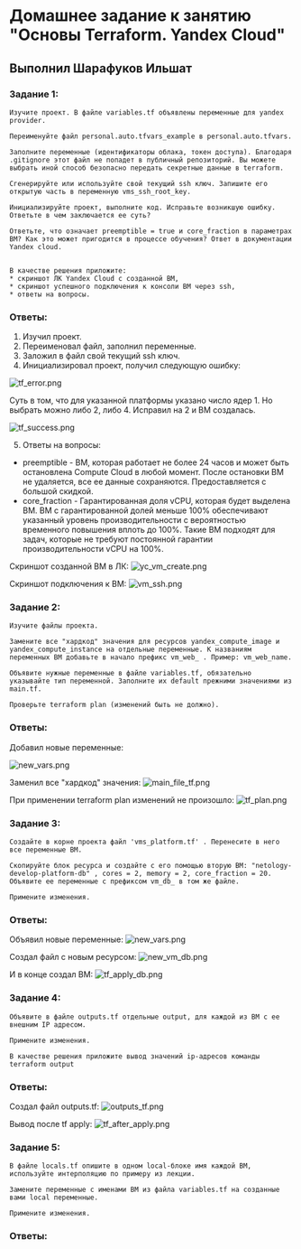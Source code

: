 # Домашнее задание к занятию "Основы Terraform. Yandex Cloud"

## Выполнил Шарафуков Ильшат

### Задание 1:

```
Изучите проект. В файле variables.tf объявлены переменные для yandex provider.

Переименуйте файл personal.auto.tfvars_example в personal.auto.tfvars. 

Заполните переменные (идентификаторы облака, токен доступа). Благодаря .gitignore этот файл не попадет в публичный репозиторий. Вы можете выбрать иной способ безопасно передать секретные данные в terraform.

Сгенерируйте или используйте свой текущий ssh ключ. Запишите его открытую часть в переменную vms_ssh_root_key.

Инициализируйте проект, выполните код. Исправьте возникшую ошибку. Ответьте в чем заключается ее суть?

Ответьте, что означает preemptible = true и core_fraction в параметрах ВМ? Как это может пригодится в процессе обучения? Ответ в документации Yandex cloud.


В качестве решения приложите:
* скриншот ЛК Yandex Cloud с созданной ВМ,
* скриншот успешного подключения к консоли ВМ через ssh,
* ответы на вопросы.
```

### Ответы:

1. Изучил проект.
2. Переименовал файл, заполнил переменные.
3. Заложил в файл свой текущий ssh ключ.
4. Инициализировал проект, получил следующую ошибку:

![tf_error.png](img/1_1.png)

Суть в том, что для указанной платформы указано число ядер 1. Но выбрать можно либо 2, либо 4. Исправил на 2 и ВМ создалась.

![tf_success.png](img/1_3.png)

5. Ответы на вопросы:
* preemptible - ВМ, которая работает не более 24 часов и может быть остановлена Compute Cloud в любой момент. После остановки ВМ не удаляется, все ее данные сохраняются. Предоставляется с большой скидкой.
* core_fraction - Гарантированная доля vCPU, которая будет выделена ВМ. ВМ с гарантированной долей меньше 100% обеспечивают указанный уровень производительности с вероятностью временного повышения вплоть до 100%. Такие ВМ подходят для задач, которые не требуют постоянной гарантии производительности vCPU на 100%.

Скриншот созданной ВМ в ЛК:
![yc_vm_create.png](img/1_4.png)

Скриншот подключения к ВМ:
![vm_ssh.png](img/1_5.png)

### Задание 2:
```
Изучите файлы проекта.

Замените все "хардкод" значения для ресурсов yandex_compute_image и yandex_compute_instance на отдельные переменные. К названиям переменных ВМ добавьте в начало префикс vm_web_ . Пример: vm_web_name.

Объявите нужные переменные в файле variables.tf, обязательно указывайте тип переменной. Заполните их default прежними значениями из main.tf.

Проверьте terraform plan (изменений быть не должно).
```

### Ответы:

Добавил новые переменные:

![new_vars.png](img/2_1.png)

Заменил все "хардкод" значения:
![main_file_tf.png](img/2_2.png)

При применении terraform plan изменений не произошло:
![tf_plan.png](img/2_3.png)


### Задание 3:
```
Создайте в корне проекта файл 'vms_platform.tf' . Перенесите в него все переменные ВМ.

Скопируйте блок ресурса и создайте с его помощью вторую ВМ: "netology-develop-platform-db" , cores = 2, memory = 2, core_fraction = 20. Объявите ее переменные с префиксом vm_db_ в том же файле.

Примените изменения.
```

### Ответы:

Объявил новые переменные:
![new_vars.png](img/3_1.png)

Создал файл с новым ресурсом:
![new_vm_db.png](img/3_2.png)

И в конце создал ВМ:
![tf_apply_db.png](img/3_3.png)

### Задание 4:
```
Объявите в файле outputs.tf отдельные output, для каждой из ВМ с ее внешним IP адресом.

Примените изменения.

В качестве решения приложите вывод значений ip-адресов команды terraform output
```

### Ответы:

Создал файл outputs.tf:
![outputs_tf.png](img/4_1.png)

Вывод после tf apply:
![tf_after_apply.png](img/4_2.png)


### Задание 5:
```
В файле locals.tf опишите в одном local-блоке имя каждой ВМ, используйте интерполяцию по примеру из лекции.

Замените переменные с именами ВМ из файла variables.tf на созданные вами local переменные.

Примените изменения.
```

### Ответы: